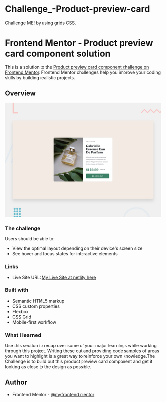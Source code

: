 # Challenge_-Product-preview-card
Challenge ME! by using grids CSS.

# Frontend Mentor - Product preview card component solution

This is a solution to the [Product preview card component challenge on Frontend Mentor](https://www.frontendmentor.io/challenges/product-preview-card-component-GO7UmttRfa). Frontend Mentor challenges help you improve your coding skills by building realistic projects. 



## Overview

<img src="/image//desktop-preview.jpg" alt="preview"/>

### The challenge

Users should be able to:

- View the optimal layout depending on their device's screen size
- See hover and focus states for interactive elements

### Links
- Live Site URL: [My Live Site at netlify here](https://64b0fb0634d496171098ad7b--voluble-cupcake-a203e5.netlify.app/)

### Built with

- Semantic HTML5 markup
- CSS custom properties
- Flexbox
- CSS Grid
- Mobile-first workflow

### What I learned

Use this section to recap over some of your major learnings while working through this project. Writing these out and providing code samples of areas you want to highlight is a great way to reinforce your own knowledge.The Challenge is to build out this product preview card component and get it looking as close to the design as possible.

## Author
- Frontend Mentor - [@myfrontend mentor](https://www.frontendmentor.io/profile/jeanD1300)





